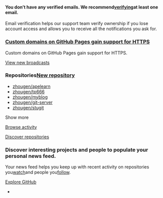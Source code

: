 #### You don’t have any verified emails. We recommend[verifying](https://github.com/settings/emails)at least one email.

Email verification helps our support team verify ownership if you lose account access and allows you to receive all the notifications you ask for.

### [Custom domains on GitHub Pages gain support for HTTPS](https://blog.github.com/2018-05-01-github-pages-custom-domains-https/)

Custom domains on GitHub Pages gain support for HTTPS.

[View new broadcasts](https://blog.github.com/broadcasts/)

### Repositories[New repository](https://github.com/new)

* [zhougen/apelearn](https://github.com/zhougen/apelearn)
* [zhougen/tp666](https://github.com/zhougen/tp666)
* [zhougen/myblog](https://github.com/zhougen/myblog)
* [zhougen/git-server](https://github.com/zhougen/git-server)
* [zhougen/stugit](https://github.com/zhougen/stugit)

Show more

[Browse activity](https://github.com/)

[Discover repositories](https://github.com/dashboard/discover)

### Discover interesting projects and people to populate your personal news feed.

Your news feed helps you keep up with recent activity on repositories you[watch](https://github.com/trending)and people you[follow](https://github.com/trending/developers).

[Explore GitHub](https://github.com/explore)

* 


